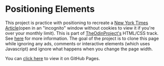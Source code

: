 # Positioning Elements

This project is practice with positioning to recreate a [New York Times Article](http://www.nytimes.com/2014/03/18/science/space/detection-of-waves-in-space-buttresses-landmark-theory-of-big-bang.html?_r=0)(open in an "incognito" window without cookies to view it if you're over your monthly limit). This is part of [TheOdinProject's](http://www.theodinproject.com) HTML/CSS track. See [here](http://www.theodinproject.com/courses/html5-and-css3/lessons/positioning-and-floating-elements?ref=lnav) for more information. The goal of the project is to clone this page while ignoring any ads, comments or interactive elements (which uses Javascript) and ignore what happens when you change the page width.

You can [click here](https://105ron.github.io/nyt-article/) to view it on GitHub Pages.